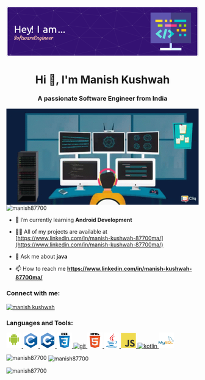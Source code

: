 ![logo](https://github.com/manish87700/Manish-Kushwah/blob/main/github-header-image%20(1).png)
<h1 align="center">Hi 👋, I'm Manish Kushwah</h1>
<h3 align="center">A passionate Software Engineer from India</h3>
<img align="right" alt="coding" width="550" src="https://github.com/manish87700/Manish-Kushwah/blob/main/coding.gif">

<p align="left"> <img src="https://komarev.com/ghpvc/?username=manish87700&label=Profile%20views&color=0e75b6&style=flat" alt="manish87700" /> </p>


- 🌱 I’m currently learning **Android Development**

- 👨‍💻 All of my projects are available at [https://www.linkedin.com/in/manish-kushwah-87700ma/](https://www.linkedin.com/in/manish-kushwah-87700ma/)

- 💬 Ask me about **java**

- 📫 How to reach me **https://www.linkedin.com/in/manish-kushwah-87700ma/**

<h3 align="left">Connect with me:</h3>
<p align="left">
<a href="https://linkedin.com/in/manish kushwah" target="blank"><img align="center" src="https://raw.githubusercontent.com/rahuldkjain/github-profile-readme-generator/master/src/images/icons/Social/linked-in-alt.svg" alt="manish kushwah" height="30" width="40" /></a>
</p>

<h3 align="left">Languages and Tools:</h3>
<p align="left"> <a href="https://developer.android.com" target="_blank" rel="noreferrer"> <img src="https://raw.githubusercontent.com/devicons/devicon/master/icons/android/android-original-wordmark.svg" alt="android" width="40" height="40"/> </a> <a href="https://www.cprogramming.com/" target="_blank" rel="noreferrer"> <img src="https://raw.githubusercontent.com/devicons/devicon/master/icons/c/c-original.svg" alt="c" width="40" height="40"/> </a> <a href="https://www.w3schools.com/cpp/" target="_blank" rel="noreferrer"> <img src="https://raw.githubusercontent.com/devicons/devicon/master/icons/cplusplus/cplusplus-original.svg" alt="cplusplus" width="40" height="40"/> </a> <a href="https://www.w3schools.com/css/" target="_blank" rel="noreferrer"> <img src="https://raw.githubusercontent.com/devicons/devicon/master/icons/css3/css3-original-wordmark.svg" alt="css3" width="40" height="40"/> </a> <a href="https://git-scm.com/" target="_blank" rel="noreferrer"> <img src="https://www.vectorlogo.zone/logos/git-scm/git-scm-icon.svg" alt="git" width="40" height="40"/> </a> <a href="https://www.w3.org/html/" target="_blank" rel="noreferrer"> <img src="https://raw.githubusercontent.com/devicons/devicon/master/icons/html5/html5-original-wordmark.svg" alt="html5" width="40" height="40"/> </a> <a href="https://www.java.com" target="_blank" rel="noreferrer"> <img src="https://raw.githubusercontent.com/devicons/devicon/master/icons/java/java-original.svg" alt="java" width="40" height="40"/> </a> <a href="https://developer.mozilla.org/en-US/docs/Web/JavaScript" target="_blank" rel="noreferrer"> <img src="https://raw.githubusercontent.com/devicons/devicon/master/icons/javascript/javascript-original.svg" alt="javascript" width="40" height="40"/> </a> <a href="https://kotlinlang.org" target="_blank" rel="noreferrer"> <img src="https://www.vectorlogo.zone/logos/kotlinlang/kotlinlang-icon.svg" alt="kotlin" width="40" height="40"/> </a> <a href="https://www.mysql.com/" target="_blank" rel="noreferrer"> <img src="https://raw.githubusercontent.com/devicons/devicon/master/icons/mysql/mysql-original-wordmark.svg" alt="mysql" width="40" height="40"/> </a> </p>

<p><img align="left" src="https://github-readme-stats.vercel.app/api/top-langs?username=manish87700&show_icons=true&locale=en&layout=compact" alt="manish87700" /></p>

<p>&nbsp;<img align="center" src="https://github-readme-stats.vercel.app/api?username=manish87700&show_icons=true&locale=en" alt="manish87700" /></p>

<p><img align="center" src="https://github-readme-streak-stats.herokuapp.com/?user=manish87700&" alt="manish87700" /></p>
